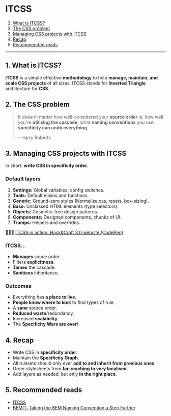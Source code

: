 # ITCSS

1. [What is ITCSS?](#1-what-is-itcss)
2. [The CSS problem](#2-the-css-problem)
3. [Managing CSS projects with ITCSS](#3-managing-css-projects-with-itcss)
4. [Recap](#4-recap)
5. [Recommended reads](#5-recommended-reads)

---

## 1. What is ITCSS?

**ITCSS** is a simple effective **methodology** to help **manage, maintain, and scale CSS projects** of all sizes. ITCSS stands for **Inverted Triangle** architecture for **CSS**.

## 2. The CSS problem

> It doesn't matter how well-considered your **source order** is; how well you're **utilising the cascade**; what **naming conventions** you use; **specificity can undo everything**.
>
> – Harry Roberts

## 3. Managing CSS projects with ITCSS

In short: **write CSS in specificity order**.

### Default layers

1. **Settings:** Global variables, config switches.
2. **Tools:** Default mixins and functions.
3. **Generic:** Ground-zero styles (Normalize.css, resets, box-sizing).
4. **Base:** Unclassed HTML elements (type selectors).
5. **Objects:** Cosmetic-free design patterns.
6. **Components:** Designed components, chunks of UI.
7. **Trumps:** Helpers and overrides.

👨🏻‍💻 [ITCSS in action: Hack&Craft 3.0 website (CodePen)](https://codepen.io/nadalsol/pen/QWGaJdo)

### ITCSS…

- **Manages** souce order.
- Filters **explicitness**.
- **Tames** the cascade.
- **Sanitises** inheritance.

### Outcomes

- Everything has **a place to live**.
- **People know where to look** to find types of rule.
- A **sane** source order.
- **Reduced waste**/redundancy.
- Increased **scalability**.
- The **Specificity Wars are over**!

## 4. Recap

- Write CSS in **specificity order**.
- Maintain the **Specificity Graph**.
- All rulesets should only ever **add to and inherit from previous ones**.
- Order stylesheets from **far-reaching to very localised**.
- Add layers as needed, but only **in the right place**.

## 5. Recommended reads

- [ITCSS](https://speakerdeck.com/dafed/managing-css-projects-with-itcss)
- [BEMIT: Taking the BEM Naming Convention a Step Further](https://csswizardry.com/2015/08/bemit-taking-the-bem-naming-convention-a-step-further/)
